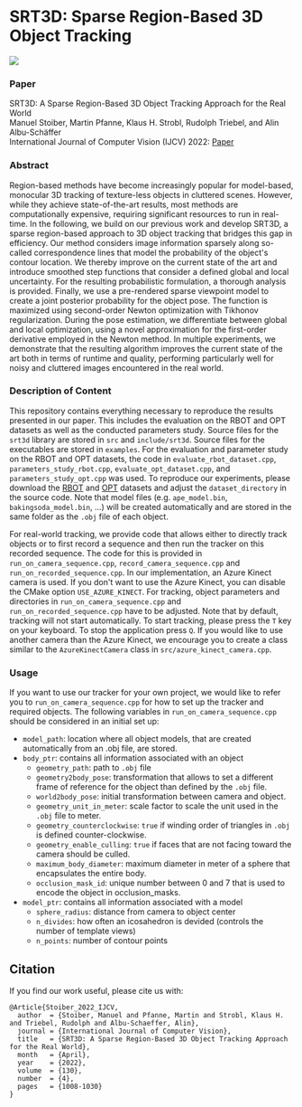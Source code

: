 # SRT3D: Sparse Region-Based 3D Object Tracking

![](dlr_srt3d_visualization.png)

### Paper
SRT3D: A Sparse Region-Based 3D Object Tracking Approach for the Real World  
Manuel Stoiber, Martin Pfanne, Klaus H. Strobl, Rudolph Triebel, and Alin Albu-Schäffer  
International Journal of Computer Vision (IJCV) 2022: [Paper](https://link.springer.com/article/10.1007/s11263-022-01579-8)

### Abstract
Region-based methods have become increasingly popular for model-based, monocular 3D tracking of texture-less objects in cluttered scenes. However, while they achieve state-of-the-art results, most methods are computationally expensive, requiring significant resources to run in real-time. In the following, we build on our previous work and develop SRT3D, a sparse region-based approach to 3D object tracking that bridges this gap in efficiency. Our method considers image information sparsely along so-called correspondence lines that model the probability of the object's contour location. We thereby improve on the current state of the art and introduce smoothed step functions that consider a defined global and local uncertainty. For the resulting probabilistic formulation, a thorough analysis is provided. Finally, we use a pre-rendered sparse viewpoint model to create a joint posterior probability for the object pose. The function is maximized using second-order Newton optimization with Tikhonov regularization. During the pose estimation, we differentiate between global and local optimization, using a novel approximation for the first-order derivative employed in the Newton method. In multiple experiments, we demonstrate that the resulting algorithm improves the current state of the art both in terms of runtime and quality, performing particularly well for noisy and cluttered images encountered in the real world.

### Description of Content
This repository contains everything necessary to reproduce the results presented in our paper. This includes the evaluation on the RBOT and OPT datasets as well as the conducted parameters study. Source files for the `srt3d` library are stored in `src` and `include/srt3d`. Source files for the executables are stored in `examples`. For the evaluation and parameter study on the RBOT and OPT datasets, the code in `evaluate_rbot_dataset.cpp`, `parameters_study_rbot.cpp`, `evaluate_opt_dataset.cpp`, and `parameters_study_opt.cpp` was used. To reproduce our experiments, please download the [RBOT](http://cvmr.info/research/RBOT/) and [OPT](http://media.ee.ntu.edu.tw/research/OPT/) datasets and adjust the `dataset_directory` in the source code. Note that model files (e.g. `ape_model.bin`, `bakingsoda_model.bin`, ...) will be created automatically and are stored in the same folder as the `.obj` file of each object.

For real-world tracking, we provide code that allows either to directly track objects or to first record a sequence and then run the tracker on this recorded sequence. The code for this is provided in `run_on_camera_sequence.cpp`, `record_camera_sequence.cpp` and `run_on_recorded_sequence.cpp`. In our implementation, an Azure Kinect camera is used. If you don't want to use the Azure Kinect, you can disable the CMake option `USE_AZURE_KINECT`. For tracking, object parameters and directories in `run_on_camera_sequence.cpp` and `run_on_recorded_sequence.cpp` have to be adjusted. Note that by default, tracking will not start automatically. To start tracking, please press the `T` key on your keyboard. To stop the application press `Q`. If you would like to use another camera than the Azure Kinect, we encourage you to create a class similar to the `AzureKinectCamera` class in `src/azure_kinect_camera.cpp`.

### Usage
If you want to use our tracker for your own project, we would like to refer you to `run_on_camera_sequence.cpp` for how to set up the tracker and required objects. The following variables in `run_on_camera_sequence.cpp` should be considered in an initial set up:
* `model_path`: location where all object models, that are created automatically from an .obj file, are stored.
* `body_ptr`: contains all information associated with an object
    * `geometry_path`: path to `.obj` file
    * `geometry2body_pose`: transformation that allows to set a different frame of reference for the object than defined by the `.obj` file.
    * `world2body_pose`: initial transformation between camera and object.
    * `geometry_unit_in_meter`: scale factor to scale the unit used in the `.obj` file to meter.
    * `geometry_counterclockwise`: `true` if winding order of triangles in `.obj` is defined counter-clockwise.
    * `geometry_enable_culling`: `true` if faces that are not facing toward the camera should be culled.
    * `maximum_body_diameter`: maximum diameter in meter of a sphere that encapsulates the entire body.
    * `occlusion_mask_id`: unique number between 0 and 7 that is used to encode the object in occlusion_masks.
* `model_ptr`: contains all information associated with a model
    * `sphere_radius`: distance from camera to object center
    * `n_divides`: how often an icosahedron is devided (controls the number of template views)
    * `n_points`: number of contour points

## Citation
If you find our work useful, please cite us with: 

```
@Article{Stoiber_2022_IJCV,
  author  = {Stoiber, Manuel and Pfanne, Martin and Strobl, Klaus H. and Triebel, Rudolph and Albu-Schaeffer, Alin},
  journal = {International Journal of Computer Vision},
  title   = {SRT3D: A Sparse Region-Based 3D Object Tracking Approach for the Real World},
  month   = {April},
  year    = {2022},
  volume  = {130},
  number  = {4},
  pages   = {1008-1030}
}
```





